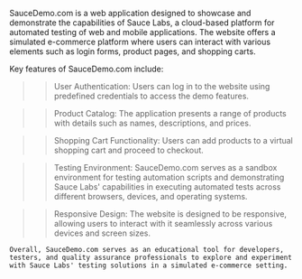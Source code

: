 SauceDemo.com is a web application designed to showcase and demonstrate the capabilities of Sauce Labs, a cloud-based platform for automated testing of web and mobile applications. 
The website offers a simulated e-commerce platform where users can interact with various elements such as login forms, product pages, and shopping carts.

Key features of SauceDemo.com include:

>> User Authentication: Users can log in to the website using predefined credentials to access the demo features.

>> Product Catalog: The application presents a range of products with details such as names, descriptions, and prices.

>> Shopping Cart Functionality: Users can add products to a virtual shopping cart and proceed to checkout.

>> Testing Environment: SauceDemo.com serves as a sandbox environment for testing automation scripts and demonstrating Sauce Labs' capabilities in executing automated tests across different browsers, devices, and operating systems.
	
>> Responsive Design: The website is designed to be responsive, allowing users to interact with it seamlessly across various devices and screen sizes.
	
	Overall, SauceDemo.com serves as an educational tool for developers, testers, and quality assurance professionals to explore and experiment with Sauce Labs' testing solutions in a simulated e-commerce setting.
